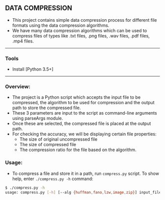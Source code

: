 ## DATA COMPRESSION

- This project contains simple data compression process for different file formats using the data compression algorithms.
- We have many data compression algorithms which can be used to compress files of types like .txt files, .png files, .wav files, .pdf files, .mp4 files.

***

### Tools

- Install [Python 3.5+]

***

### Overview:

- The project is a Python script which accepts the input file to be compressed, the algorithm to be used for compression and the output path to store the compressed file.
- These 3 parameters are input to the script as command-line arguments using parseArgs module.
- Once these are selected, the compressed file is placed at the output path.
- For checking the accuracy, we will be displaying certain file properties:
  - The size of original uncompressed file
  - The size of compressed file
  - The compression ratio for the file based on the algorithm.

### Usage:

- To compress a file and store it in a path, run `compress.py` script. To show help, enter `./compress.py -h` command:

```sh
$ ./compress.py -h
usage: compress.py [-h] [--alg {huffman,fano,lzw,image,zip}] input_file output_path